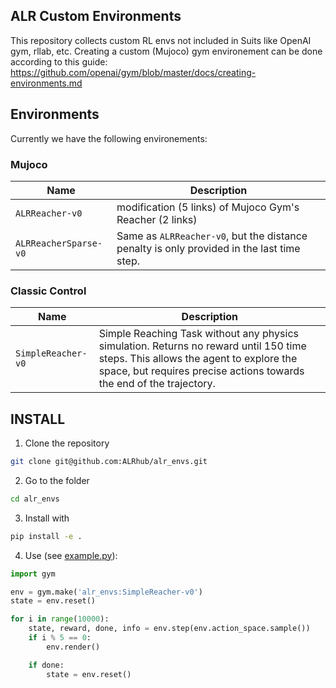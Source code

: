 ## ALR Custom Environments
    
This repository collects custom RL envs not included in Suits like OpenAI gym, rllab, etc. 
Creating a custom (Mujoco) gym environement can be done according to this guide: https://github.com/openai/gym/blob/master/docs/creating-environments.md

## Environments
Currently we have the following environements: 

### Mujoco

|Name| Description|
|---|---|
|`ALRReacher-v0`|modification (5 links) of Mujoco Gym's Reacher (2 links)|
|`ALRReacherSparse-v0`|Same as `ALRReacher-v0`, but the distance penalty is only provided in the last time step.|
    
### Classic Control

|Name| Description|
|---|---|
|`SimpleReacher-v0`| Simple Reaching Task without any physics simulation. Returns no reward until 150 time steps. This allows the agent to explore the space, but requires precise actions towards the end of the trajectory.|

## INSTALL
1. Clone the repository 
```bash 
git clone git@github.com:ALRhub/alr_envs.git
```
2. Go to the folder 
```bash 
cd alr_envs
```
3. Install with 
```bash 
pip install -e . 
```
4. Use (see [example.py](./example.py)): 
```python
import gym

env = gym.make('alr_envs:SimpleReacher-v0')
state = env.reset()

for i in range(10000):
    state, reward, done, info = env.step(env.action_space.sample())
    if i % 5 == 0:
        env.render()

    if done:
        state = env.reset()

``` 
